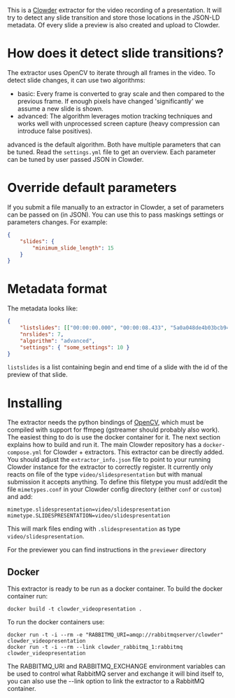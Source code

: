 This is a [Clowder](https://clowder.ncsa.illinois.edu) extractor for the video recording of a presentation.
It will try to detect any slide transition and store those locations in the JSON-LD metadata. Of every slide
a preview is also created and upload to Clowder.

# How does it detect slide transitions?

The extractor uses OpenCV to iterate through all frames in the video. To detect slide changes, it can use two
algorithms:
  - basic: Every frame is converted to gray scale and then compared to the previous frame. If enough pixels
    have changed 'significantly' we assume a new slide is shown.
  - advanced: The algorithm leverages motion tracking techniques and works well with unprocessed screen
    capture (heavy compression can introduce false positives).

advanced is the default algorithm. Both have multiple parameters that can be tuned. Read the `settings.yml` file
to get an overview. Each parameter can be tuned by user passed JSON in Clowder.

# Override default parameters

If you submit a file manually to an extractor in Clowder, a set of parameters can be passed on (in JSON). You can use
this to pass maskings settings or parameters changes. For example:
```json
{
    "slides": {
        "minimum_slide_length": 15
    }
}
```

# Metadata format

The metadata looks like:
```json
{
    "listslides": [["00:00:00.000", "00:00:08.433", "5a0a048de4b03bcb94a73ba8"], ...],
    "nrslides": 7,
    "algorithm": "advanced",
    "settings": { "some_settings": 10 }
}
```
`listslides` is a list containing begin and end time of a slide with the id of the preview of that slide.


# Installing

The extractor needs the python bindings of [OpenCV](http://opencv.org), which must be compiled with support for
ffmpeg (gstreamer should probably also work). The easiest thing to do is use the docker container for it.
The next section explains how to build and run it. The main Clowder repository has a `docker-compose.yml` for 
Clowder + extractors. This extractor can be directly added. You should adjust the `extractor_info.json` file 
to point to your running Clowder instance for the extractor to correctly register. It currently only reacts on
file of the type `video/slidespresentation` but with manual submission it accepts anything. 
To define this filetype you must add/edit the file `mimetypes.conf` in your Clowder 
config directory (either `conf` or `custom`) and add:
```
mimetype.slidespresentation=video/slidespresentation
mimetype.SLIDESPRESENTATION=video/slidespresentation
```
This will mark files ending with `.slidespresentation` as type `video/slidespresentation`.

For the previewer you can find instructions in the `previewer` directory

## Docker

This extractor is ready to be run as a docker container. To build the docker container run:

```
docker build -t clowder_videopresentation .
```

To run the docker containers use:

```
docker run -t -i --rm -e "RABBITMQ_URI=amqp://rabbitmqserver/clowder" clowder_videopresentation
docker run -t -i --rm --link clowder_rabbitmq_1:rabbitmq clowder_videopresentation
```

The RABBITMQ_URI and RABBITMQ_EXCHANGE environment variables can be used to control what RabbitMQ server and exchange it will bind itself to, you can also use the --link option to link the extractor to a RabbitMQ container.
